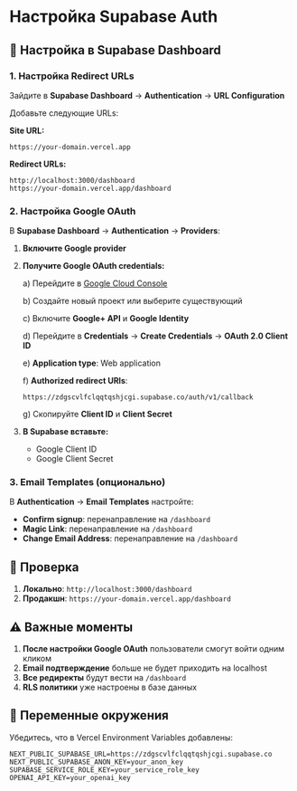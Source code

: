 # Настройка Supabase Auth

## 🔧 Настройка в Supabase Dashboard

### 1. Настройка Redirect URLs

Зайдите в **Supabase Dashboard** → **Authentication** → **URL Configuration**

Добавьте следующие URLs:

**Site URL:**
```
https://your-domain.vercel.app
```

**Redirect URLs:**
```
http://localhost:3000/dashboard
https://your-domain.vercel.app/dashboard
```

### 2. Настройка Google OAuth

В **Supabase Dashboard** → **Authentication** → **Providers**:

1. **Включите Google provider**
2. **Получите Google OAuth credentials:**
   
   a) Перейдите в [Google Cloud Console](https://console.cloud.google.com/)
   
   b) Создайте новый проект или выберите существующий
   
   c) Включите **Google+ API** и **Google Identity**
   
   d) Перейдите в **Credentials** → **Create Credentials** → **OAuth 2.0 Client ID**
   
   e) **Application type**: Web application
   
   f) **Authorized redirect URIs**:
   ```
   https://zdgscvlfclqqtqshjcgi.supabase.co/auth/v1/callback
   ```
   
   g) Скопируйте **Client ID** и **Client Secret**

3. **В Supabase вставьте:**
   - Google Client ID
   - Google Client Secret

### 3. Email Templates (опционально)

В **Authentication** → **Email Templates** настройте:

- **Confirm signup**: перенаправление на `/dashboard`
- **Magic Link**: перенаправление на `/dashboard`
- **Change Email Address**: перенаправление на `/dashboard`

## 🚀 Проверка

1. **Локально**: `http://localhost:3000/dashboard`
2. **Продакшн**: `https://your-domain.vercel.app/dashboard`

## ⚠️ Важные моменты

1. **После настройки Google OAuth** пользователи смогут войти одним кликом
2. **Email подтверждение** больше не будет приходить на localhost
3. **Все редиректы** будут вести на `/dashboard`
4. **RLS политики** уже настроены в базе данных

## 🔐 Переменные окружения

Убедитесь, что в Vercel Environment Variables добавлены:

```env
NEXT_PUBLIC_SUPABASE_URL=https://zdgscvlfclqqtqshjcgi.supabase.co
NEXT_PUBLIC_SUPABASE_ANON_KEY=your_anon_key
SUPABASE_SERVICE_ROLE_KEY=your_service_role_key
OPENAI_API_KEY=your_openai_key
```








